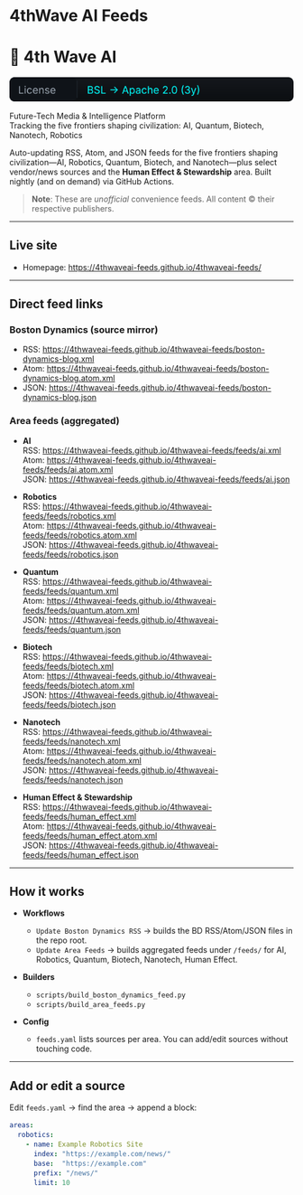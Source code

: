 # 4thWave AI Feeds
# 🌌 4th Wave AI
[![License: BSL → Apache 2.0 (3y)](assets/badges/license-bsl-apache.svg)](./LICENSE.md)

Future-Tech Media & Intelligence Platform  
Tracking the five frontiers shaping civilization: AI, Quantum, Biotech, Nanotech, Robotics

Auto-updating RSS, Atom, and JSON feeds for the five frontiers shaping civilization—AI, Robotics, Quantum, Biotech, and Nanotech—plus select vendor/news sources and the **Human Effect & Stewardship** area. Built nightly (and on demand) via GitHub Actions.

> **Note**: These are *unofficial* convenience feeds. All content © their respective publishers.

---

## Live site

- Homepage: https://4thwaveai-feeds.github.io/4thwaveai-feeds/

---

## Direct feed links

### Boston Dynamics (source mirror)
- RSS:  https://4thwaveai-feeds.github.io/4thwaveai-feeds/boston-dynamics-blog.xml  
- Atom: https://4thwaveai-feeds.github.io/4thwaveai-feeds/boston-dynamics-blog.atom.xml  
- JSON: https://4thwaveai-feeds.github.io/4thwaveai-feeds/boston-dynamics-blog.json  

### Area feeds (aggregated)

- **AI**  
  RSS:  https://4thwaveai-feeds.github.io/4thwaveai-feeds/feeds/ai.xml  
  Atom: https://4thwaveai-feeds.github.io/4thwaveai-feeds/feeds/ai.atom.xml  
  JSON: https://4thwaveai-feeds.github.io/4thwaveai-feeds/feeds/ai.json  

- **Robotics**  
  RSS:  https://4thwaveai-feeds.github.io/4thwaveai-feeds/feeds/robotics.xml  
  Atom: https://4thwaveai-feeds.github.io/4thwaveai-feeds/feeds/robotics.atom.xml  
  JSON: https://4thwaveai-feeds.github.io/4thwaveai-feeds/feeds/robotics.json  

- **Quantum**  
  RSS:  https://4thwaveai-feeds.github.io/4thwaveai-feeds/feeds/quantum.xml  
  Atom: https://4thwaveai-feeds.github.io/4thwaveai-feeds/feeds/quantum.atom.xml  
  JSON: https://4thwaveai-feeds.github.io/4thwaveai-feeds/feeds/quantum.json  

- **Biotech**  
  RSS:  https://4thwaveai-feeds.github.io/4thwaveai-feeds/feeds/biotech.xml  
  Atom: https://4thwaveai-feeds.github.io/4thwaveai-feeds/feeds/biotech.atom.xml  
  JSON: https://4thwaveai-feeds.github.io/4thwaveai-feeds/feeds/biotech.json  

- **Nanotech**  
  RSS:  https://4thwaveai-feeds.github.io/4thwaveai-feeds/feeds/nanotech.xml  
  Atom: https://4thwaveai-feeds.github.io/4thwaveai-feeds/feeds/nanotech.atom.xml  
  JSON: https://4thwaveai-feeds.github.io/4thwaveai-feeds/feeds/nanotech.json  

- **Human Effect & Stewardship**  
  RSS:  https://4thwaveai-feeds.github.io/4thwaveai-feeds/feeds/human_effect.xml  
  Atom: https://4thwaveai-feeds.github.io/4thwaveai-feeds/feeds/human_effect.atom.xml  
  JSON: https://4thwaveai-feeds.github.io/4thwaveai-feeds/feeds/human_effect.json  

---

## How it works

- **Workflows**
  - `Update Boston Dynamics RSS` → builds the BD RSS/Atom/JSON files in the repo root.
  - `Update Area Feeds` → builds aggregated feeds under `/feeds/` for AI, Robotics, Quantum, Biotech, Nanotech, Human Effect.

- **Builders**
  - `scripts/build_boston_dynamics_feed.py`
  - `scripts/build_area_feeds.py`

- **Config**
  - `feeds.yaml` lists sources per area. You can add/edit sources without touching code.

---

## Add or edit a source

Edit `feeds.yaml` → find the area → append a block:

```yaml
areas:
  robotics:
    - name: Example Robotics Site
      index: "https://example.com/news/"
      base:  "https://example.com"
      prefix: "/news/"
      limit: 10
